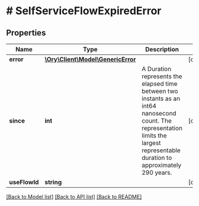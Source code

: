 # # SelfServiceFlowExpiredError

## Properties

Name | Type | Description | Notes
------------ | ------------- | ------------- | -------------
**error** | [**\Ory\Client\Model\GenericError**](GenericError.md) |  | [optional]
**since** | **int** | A Duration represents the elapsed time between two instants as an int64 nanosecond count. The representation limits the largest representable duration to approximately 290 years. | [optional]
**useFlowId** | **string** |  | [optional]

[[Back to Model list]](../../README.md#models) [[Back to API list]](../../README.md#endpoints) [[Back to README]](../../README.md)
